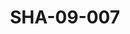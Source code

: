 ---
pid: SHA-09-007
title: SHA-09-007
language: en
original_label: 
rights: Sharhabil Ahmed
location_of_original: Sharhabil Ahmed
photographer_or_studio: 
scanned_from: photograph 7.4 by 10.5
_date: '1964'
location: Malakal
description: Ahmed Ibrahim Daoud
additional_notes: 
permission_display: 'yes'
on_server: 'no'
on_website: 'no'
permalink: /photopages/en/SHA-09-007.html
layout: photo-page
---